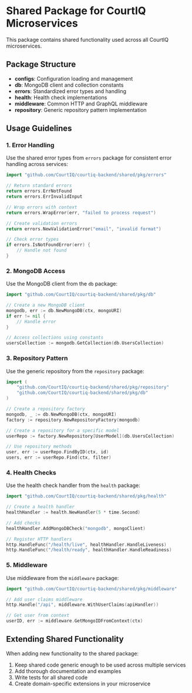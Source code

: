 # Shared Package for CourtIQ Microservices

This package contains shared functionality used across all CourtIQ microservices.

## Package Structure

- **configs**: Configuration loading and management
- **db**: MongoDB client and collection constants
- **errors**: Standardized error types and handling
- **health**: Health check implementations
- **middleware**: Common HTTP and GraphQL middleware
- **repository**: Generic repository pattern implementation

## Usage Guidelines

### 1. Error Handling

Use the shared error types from `errors` package for consistent error handling across services:

```go
import "github.com/CourtIQ/courtiq-backend/shared/pkg/errors"

// Return standard errors
return errors.ErrNotFound
return errors.ErrInvalidInput

// Wrap errors with context
return errors.WrapError(err, "failed to process request")

// Create validation errors
return errors.NewValidationError("email", "invalid format")

// Check error types
if errors.IsNotFoundError(err) {
    // Handle not found
}
```

### 2. MongoDB Access

Use the MongoDB client from the `db` package:

```go
import "github.com/CourtIQ/courtiq-backend/shared/pkg/db"

// Create a new MongoDB client
mongodb, err := db.NewMongoDB(ctx, mongoURI)
if err != nil {
    // Handle error
}

// Access collections using constants
usersCollection := mongodb.GetCollection(db.UsersCollection)
```

### 3. Repository Pattern

Use the generic repository from the `repository` package:

```go
import (
    "github.com/CourtIQ/courtiq-backend/shared/pkg/repository"
    "github.com/CourtIQ/courtiq-backend/shared/pkg/db"
)

// Create a repository factory
mongodb, _ := db.NewMongoDB(ctx, mongoURI)
factory := repository.NewRepositoryFactory(mongodb)

// Create a repository for a specific model
userRepo := factory.NewRepository[UserModel](db.UsersCollection)

// Use repository methods
user, err := userRepo.FindByID(ctx, id)
users, err := userRepo.Find(ctx, filter)
```

### 4. Health Checks

Use the health check handler from the `health` package:

```go
import "github.com/CourtIQ/courtiq-backend/shared/pkg/health"

// Create a health handler
healthHandler := health.NewHandler(5 * time.Second)

// Add checks
healthHandler.AddMongoDBCheck("mongodb", mongoClient)

// Register HTTP handlers
http.HandleFunc("/health/live", healthHandler.HandleLiveness)
http.HandleFunc("/health/ready", healthHandler.HandleReadiness)
```

### 5. Middleware

Use middleware from the `middleware` package:

```go
import "github.com/CourtIQ/courtiq-backend/shared/pkg/middleware"

// Add user claims middleware
http.Handle("/api", middleware.WithUserClaims(apiHandler))

// Get user from context
userID, err := middleware.GetMongoIDFromContext(ctx)
```

## Extending Shared Functionality

When adding new functionality to the shared package:

1. Keep shared code generic enough to be used across multiple services
2. Add thorough documentation and examples
3. Write tests for all shared code
4. Create domain-specific extensions in your microservice